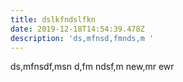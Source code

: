 ```yaml
---
title: dslkfndslfkn
date: 2019-12-18T14:54:39.478Z
description: 'ds,mfnsd,fmnds,m '
---
```

ds,mfnsdf,msn d,fm ndsf,m new,mr ewr
